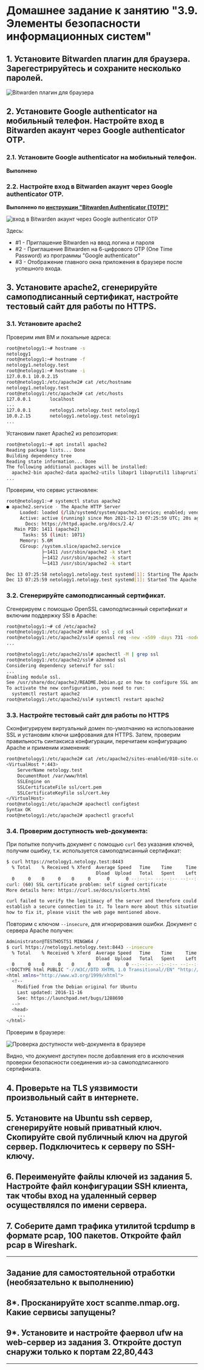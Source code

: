 ﻿# Домашнее задание к занятию "3.9. Элементы безопасности информационных систем"

## 1. Установите Bitwarden плагин для браузера. Зарегестрируйтесь и сохраните несколько паролей.

![Bitwarden плагин для браузера](imgs/hw_03.9_pic_01.png "Bitwarden плагин для браузера")

## 2. Установите Google authenticator на мобильный телефон. Настройте вход в Bitwarden акаунт через Google authenticator OTP.

### 2.1. Установите Google authenticator на мобильный телефон.  

**Выполнено**  

### 2.2. Настройте вход в Bitwarden акаунт через Google authenticator OTP.  

**Выполнено по [инструкции "Bitwarden Authenticator (TOTP)"](https://bitwarden.com/help/article/authenticator-keys/)**  

![вход в Bitwarden акаунт через Google authenticator OTP](imgs/hw_03.9_pic_02.png "вход в Bitwarden акаунт через Google authenticator OTP")  

Здесь:  

 * #1 - Приглашение Bitwarden на ввод логина и пароля  
 * #2 - Приглашение Bitwarden на 6-цифрового OTP (One Time Password) из программы "Google authenticator"  
 * #3 - Отображение главного окна приложения в браузере после успешного входа.  


## 3. Установите apache2, сгенерируйте самоподписанный сертификат, настройте тестовый сайт для работы по HTTPS.

### 3.1. Установите apache2

Проверим имя ВМ и локальные адреса:
```bash
root@netology1:~# hostname -s
netology1
root@netology1:~# hostname -f
netology1.netology.test
root@netology1:~# hostname -i
127.0.0.1 10.0.2.15
root@netology1:/etc/apache2# cat /etc/hostname
netology1.netology.test
root@netology1:/etc/apache2# cat /etc/hosts
127.0.0.1       localhost
...
127.0.0.1       netology1.netology.test netology1
10.0.2.15       netology1.netology.test netology1
...
```

Установим пакет Apache2 из репозитория:

```bash
root@netology1:~# apt install apache2
Reading package lists... Done
Building dependency tree
Reading state information... Done
The following additional packages will be installed:
  apache2-bin apache2-data apache2-utils libapr1 libaprutil1 libaprutil1-dbd-sqlite3 libaprutil1-ldap libjansson4 liblua5.2-0 ssl-cert
...
```

Проверим, что сервис установлен:
```bash
root@netology1:~# systemctl status apache2
● apache2.service - The Apache HTTP Server
     Loaded: loaded (/lib/systemd/system/apache2.service; enabled; vendor preset: enabled)
     Active: active (running) since Mon 2021-12-13 07:25:59 UTC; 20s ago
       Docs: https://httpd.apache.org/docs/2.4/
   Main PID: 1411 (apache2)
      Tasks: 55 (limit: 1071)
     Memory: 5.6M
     CGroup: /system.slice/apache2.service
             ├─1411 /usr/sbin/apache2 -k start
             ├─1412 /usr/sbin/apache2 -k start
             └─1413 /usr/sbin/apache2 -k start

Dec 13 07:25:58 netology1.netology.test systemd[1]: Starting The Apache HTTP Server...
Dec 13 07:25:59 netology1.netology.test systemd[1]: Started The Apache HTTP Server.
```

### 3.2. Сгенерируйте самоподписанный сертификат.

Сгенерируем с помощью OpenSSL самоподписанный серитификат и включим поддержку SSl в Apache:

```bash
root@netology1:~# cd /etc/apache2
root@netology1:/etc/apache2# mkdir ssl ; cd ssl
root@netology1:/etc/apache2/ssl# openssl req -new -x509 -days 731 -nodes -out cert.pem -keyout cert.key -subj "/C=RU/ST=SPb/L=SPb/O=Global Security/OU=IT Dept/CN=netology1.netology.test/CN=netology1"
...

root@netology1:/etc/apache2/ssl# apachectl -M | grep ssl
root@netology1:/etc/apache2/ssl# a2enmod ssl
Considering dependency setenvif for ssl:
...
Enabling module ssl.
See /usr/share/doc/apache2/README.Debian.gz on how to configure SSL and create self-signed certificates.
To activate the new configuration, you need to run:
  systemctl restart apache2
root@netology1:/etc/apache2/ssl# systemctl restart apache2
```

### 3.3. Настройте тестовый сайт для работы по HTTPS

 Сконфигурируем виртуальный домен по-умолчанию на использование SSL и установим ключи шифрования для HTTPS. Затем, проверим правильность синтаксиса конфигурации, перечитаем конфигурацию Apache и применим изменения:
 
```bash
root@netology1:/etc/apache2# cat /etc/apache2/sites-enabled/010-site.conf
<VirtualHost *:443>
    ServerName netology.test
    DocumentRoot /var/www/html
    SSLEngine on
    SSLCertificateFile ssl/cert.pem
    SSLCertificateKeyFile ssl/cert.key
</VirtualHost>
root@netology1:/etc/apache2# apachectl configtest
Syntax OK
root@netology1:/etc/apache2# apachectl graceful
```

### 3.4. Проверим доступность web-документа:  

При попытке получить документ с помощью `curl` без указания ключей, получим ошибку, т.к. используется самоподписанный сертификат:  

```bash
$ curl https://netology1.netology.test:8443
  % Total    % Received % Xferd  Average Speed   Time    Time     Time  Current
                                 Dload  Upload   Total   Spent    Left  Speed
  0     0    0     0    0     0      0      0 --:--:-- --:--:-- --:--:--     0
curl: (60) SSL certificate problem: self signed certificate
More details here: https://curl.se/docs/sslcerts.html

curl failed to verify the legitimacy of the server and therefore could not
establish a secure connection to it. To learn more about this situation and
how to fix it, please visit the web page mentioned above.
```

Повторим с ключом `--insecure`, для игнорирования ошибки. Документ с сервера Apache получен:  

```bash
Administrator@TESTHOST51 MINGW64 /
$ curl https://netology1.netology.test:8443 --insecure
  % Total    % Received % Xferd  Average Speed   Time    Time     Time  Current
                                 Dload  Upload   Total   Spent    Left  Speed
  0     0    0     0    0     0      0      0 --:--:-- --:--:-- --:--:--     0
<!DOCTYPE html PUBLIC "-//W3C//DTD XHTML 1.0 Transitional//EN" "http://www.w3.org/TR/xhtml1/DTD/xhtml1-transitional.dtd">
<html xmlns="http://www.w3.org/1999/xhtml">
  <!--
    Modified from the Debian original for Ubuntu
    Last updated: 2016-11-16
    See: https://launchpad.net/bugs/1288690
  -->
  <head>
    ...
</html>
```

Проверим в браузере:

![Проверка доступности web-документа в браузере](imgs/hw_03.9_pic_03.png "Проверка доступности web-документа в браузере")  

Видно, что документ доступен после добавления его в исключения проверки безопасности соединения из-за самоподписанного сертификата.

## 4. Проверьте на TLS уязвимости произвольный сайт в интернете.



## 5. Установите на Ubuntu ssh сервер, сгенерируйте новый приватный ключ. Скопируйте свой публичный ключ на другой сервер. Подключитесь к серверу по SSH-ключу.


 
## 6. Переименуйте файлы ключей из задания 5. Настройте файл конфигурации SSH клиента, так чтобы вход на удаленный сервер осуществлялся по имени сервера.



## 7. Соберите дамп трафика утилитой tcpdump в формате pcap, 100 пакетов. Откройте файл pcap в Wireshark.



 ---
## Задание для самостоятельной отработки (необязательно к выполнению)

## 8*. Просканируйте хост scanme.nmap.org. Какие сервисы запущены?

## 9*. Установите и настройте фаервол ufw на web-сервер из задания 3. Откройте доступ снаружи только к портам 22,80,443


 ---


